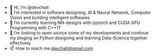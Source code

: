 - 👋 Hi, I’m @devchait
- 👀 I’m interested in software designing, AI & Neural Network, Computer Vision and building intelligent softwares
- 🌱 I’m currently learning NN-designs with pytorch and CUDA GPU Programming with C++17
- 💞️ I’m looking to open source some of my developments and continue my bloging on Python designing and learning Data-Science together effectively
- 📫 How to reach me devchait@gmail.com

<!---
devchait/devchait is a ✨ special ✨ repository because its `README.md` (this file) appears on your GitHub profile.
You can click the Preview link to take a look at your changes.
--->

